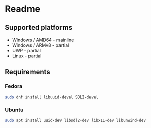 # Readme

## Supported platforms

- Windows / AMD64 - mainline
- Windows / ARMv8 - partial
- UWP - partial
- Linux - partial


## Requirements

### Fedora

```sh
sudo dnf install libuuid-devel SDL2-devel
```

### Ubuntu

```.sh
sudo apt install uuid-dev libsdl2-dev libx11-dev libunwind-dev
```
